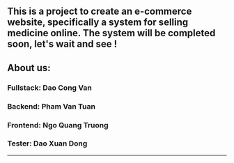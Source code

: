## This is a project to create an e-commerce website, specifically a system for selling medicine online. The system will be completed soon, let's wait and see !
## About us:
### Fullstack: Dao Cong Van
### Backend: Pham Van Tuan
### Frontend: Ngo Quang Truong
### Tester: Dao Xuan Dong
-----------------------------------------------------------------------------------------------------
